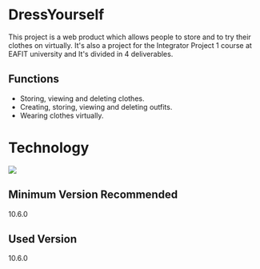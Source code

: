 # DressYourself
This project is a web product which allows people to store and to try their clothes on virtually. It's also a project for the Integrator Project 1 course at EAFIT university and It's divided in 4 deliverables.

## Functions
- Storing, viewing and deleting clothes.
- Creating, storing, viewing and deleting outfits.
- Wearing clothes virtually.

# Technology
![](https://skillicons.dev/icons?i=python)
## Minimum Version Recommended
10.6.0
## Used Version
10.6.0
